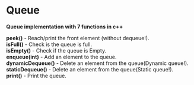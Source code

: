 # Queue
<b>Queue implementation with 7 functions in c++</b>

<b>peek()</b> - Reach/print the front element (without dequeue!).<br>
<b>isFull()</b> - Check is the queue is full.<br>
<b>isEmpty()</b> - Check if the queue is Empty.<br>
<b>enqueue(int)</b> - Add an element to the queue.<br>
<b>dynamicDequeue()</b> - Delete an element from the queue(Dynamic queue!).<br>
<b>staticDequeue()</b> - Delete an element from the queue(Static queue!).<br>
<b>print()</b> - Print the queue.<br>
